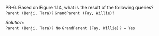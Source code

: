 PR-6. Based on Figure 1.14, what is the result of the following queries?
      `Parent (Benji, Tara)?`
      `GrandParent (Fay, Willie)?`

*Solution:*  
`Parent (Benji, Tara)? No`
`GrandParent (Fay, Willie)? = Yes`


